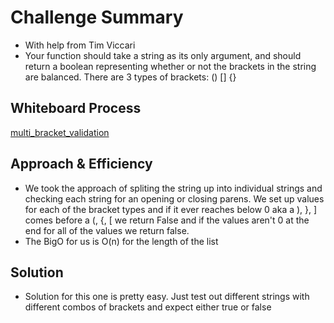 # Challenge Summary
<!-- Description of the challenge -->
- With help from Tim Viccari
- Your function should take a string as its only argument, and should return a boolean representing whether or not the brackets in the string are balanced. There are 3 types of brackets: () [] {}
## Whiteboard Process
<!-- Embedded whiteboard image -->
[multi_bracket_validation](multi_bracket_validation.PNG)
## Approach & Efficiency
<!-- What approach did you take? Why? What is the Big O space/time for this approach? -->
- We took the approach of spliting the string up into individual strings and checking each string for an opening or closing parens. We set up values for each of the bracket types and if it ever reaches below 0 aka a ), }, ] comes before a (, {, [ we return False and if the values aren't 0 at the end for all of the values we return false.
- The BigO for us is O(n) for the length of the list
## Solution
<!-- Show how to run your code, and examples of it in action -->
- Solution for this one is pretty easy. Just test out different strings with different combos of brackets and expect either true or false
